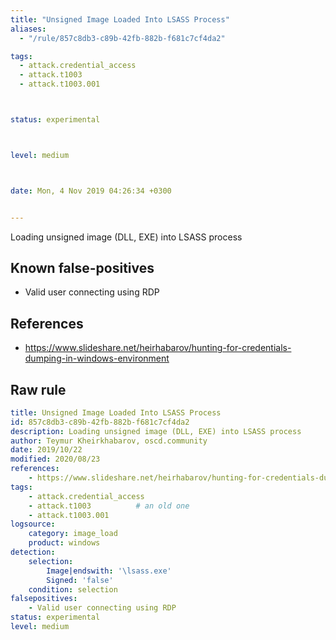 ```yaml
---
title: "Unsigned Image Loaded Into LSASS Process"
aliases:
  - "/rule/857c8db3-c89b-42fb-882b-f681c7cf4da2"

tags:
  - attack.credential_access
  - attack.t1003
  - attack.t1003.001



status: experimental



level: medium



date: Mon, 4 Nov 2019 04:26:34 +0300


---
```


Loading unsigned image (DLL, EXE) into LSASS process

<!--more-->


## Known false-positives

* Valid user connecting using RDP



## References

* https://www.slideshare.net/heirhabarov/hunting-for-credentials-dumping-in-windows-environment


## Raw rule
```yaml
title: Unsigned Image Loaded Into LSASS Process
id: 857c8db3-c89b-42fb-882b-f681c7cf4da2
description: Loading unsigned image (DLL, EXE) into LSASS process
author: Teymur Kheirkhabarov, oscd.community
date: 2019/10/22
modified: 2020/08/23
references:
    - https://www.slideshare.net/heirhabarov/hunting-for-credentials-dumping-in-windows-environment
tags:
    - attack.credential_access
    - attack.t1003          # an old one
    - attack.t1003.001
logsource:
    category: image_load
    product: windows
detection:
    selection:
        Image|endswith: '\lsass.exe'
        Signed: 'false'
    condition: selection
falsepositives:
    - Valid user connecting using RDP
status: experimental
level: medium

```
